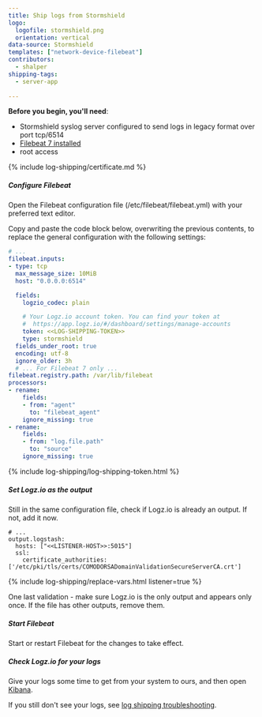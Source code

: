 ```yaml
---
title: Ship logs from Stormshield
logo:
  logofile: stormshield.png
  orientation: vertical
data-source: Stormshield
templates: ["network-device-filebeat"]
contributors:
  - shalper
shipping-tags:
  - server-app
    
---
```


**Before you begin, you'll need**:

* Stormshield syslog server configured to send logs in legacy format over port tcp/6514
* [Filebeat 7 installed](https://www.elastic.co/guide/en/beats/filebeat/current/filebeat-installation.html)
* root access

<div class="tasklist">

{% include log-shipping/certificate.md %}

##### Configure Filebeat

Open the Filebeat configuration file (/etc/filebeat/filebeat.yml) with your preferred text editor.

Copy and paste the code block below, overwriting the previous contents, to replace the general configuration with the following settings:

```yaml
# ...
filebeat.inputs:
- type: tcp
  max_message_size: 10MiB
  host: "0.0.0.0:6514"

  fields:
    logzio_codec: plain

    # Your Logz.io account token. You can find your token at
    #  https://app.logz.io/#/dashboard/settings/manage-accounts
    token: <<LOG-SHIPPING-TOKEN>>
    type: stormshield
  fields_under_root: true
  encoding: utf-8
  ignore_older: 3h 
  # ... For Filebeat 7 only ...
filebeat.registry.path: /var/lib/filebeat
processors:
- rename:
    fields:
    - from: "agent"
      to: "filebeat_agent"
    ignore_missing: true
- rename:
    fields:
    - from: "log.file.path"
      to: "source"
    ignore_missing: true
```
{% include log-shipping/log-shipping-token.html %}

##### Set Logz.io as the output

Still in the same configuration file, check if Logz.io is already an output. If not, add it now.

```
# ...
output.logstash:
  hosts: ["<<LISTENER-HOST>>:5015"]
  ssl:
    certificate_authorities: ['/etc/pki/tls/certs/COMODORSADomainValidationSecureServerCA.crt']
```

{% include log-shipping/replace-vars.html listener=true %}

One last validation - make sure Logz.io is the only output and appears only once.
If the file has other outputs, remove them.

##### Start Filebeat

Start or restart Filebeat for the changes to take effect.


##### Check Logz.io for your logs

Give your logs some time to get from your system to ours, and then open [Kibana](https://app.logz.io/#/dashboard/kibana).

If you still don't see your logs, see [log shipping troubleshooting]({{site.baseurl}}/user-guide/log-shipping/log-shipping-troubleshooting.html).

</div>
